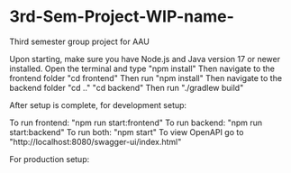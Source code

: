 # 3rd-Sem-Project-WIP-name-
Third semester group project for AAU

Upon starting, make sure you have Node.js and Java version 17 or newer installed. 
Open the terminal and type "npm install"
Then navigate to the frontend folder "cd frontend"
Then run "npm install"
Then navigate to the backend folder "cd .." "cd backend"
Then run "./gradlew build"

After setup is complete, for development setup:

To run frontend: "npm run start:frontend"
To run backend: "npm run start:backend"
To run both: "npm start"
To view OpenAPI go to "http://localhost:8080/swagger-ui/index.html"

For production setup:

